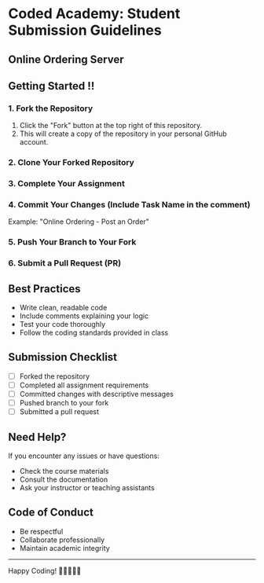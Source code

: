 
# Coded Academy: Student Submission Guidelines

## Online Ordering Server

## Getting Started !!

### 1. Fork the Repository

1. Click the "Fork" button at the top right of this repository.
2. This will create a copy of the repository in your personal GitHub account.

### 2. Clone Your Forked Repository

### 3. Complete Your Assignment

### 4. Commit Your Changes (Include Task Name in the comment)

Example: "Online Ordering - Post an Order"

### 5. Push Your Branch to Your Fork


### 6. Submit a Pull Request (PR)


## Best Practices

- Write clean, readable code
- Include comments explaining your logic
- Test your code thoroughly
- Follow the coding standards provided in class



## Submission Checklist

- [ ] Forked the repository
- [ ] Completed all assignment requirements
- [ ] Committed changes with descriptive messages
- [ ] Pushed branch to your fork
- [ ] Submitted a pull request

## Need Help?

If you encounter any issues or have questions:
- Check the course materials
- Consult the documentation
- Ask your instructor or teaching assistants

## Code of Conduct

- Be respectful
- Collaborate professionally
- Maintain academic integrity

---

Happy Coding! 🚀👩‍💻👨‍💻
